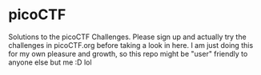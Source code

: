 # picoCTF
Solutions to the picoCTF Challenges. Please sign up and actually try the challenges in picoCTF.org before taking a look in here. I am just doing this for my own pleasure and growth, so this repo might be "user" friendly to anyone else but me :D lol
